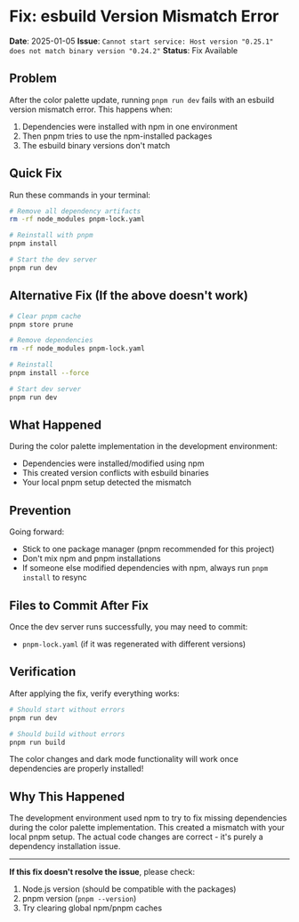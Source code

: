 # Fix: esbuild Version Mismatch Error

**Date**: 2025-01-05
**Issue**: `Cannot start service: Host version "0.25.1" does not match binary version "0.24.2"`
**Status**: Fix Available

## Problem

After the color palette update, running `pnpm run dev` fails with an esbuild version mismatch error. This happens when:
1. Dependencies were installed with npm in one environment
2. Then pnpm tries to use the npm-installed packages
3. The esbuild binary versions don't match

## Quick Fix

Run these commands in your terminal:

```bash
# Remove all dependency artifacts
rm -rf node_modules pnpm-lock.yaml

# Reinstall with pnpm
pnpm install

# Start the dev server
pnpm run dev
```

## Alternative Fix (If the above doesn't work)

```bash
# Clear pnpm cache
pnpm store prune

# Remove dependencies
rm -rf node_modules pnpm-lock.yaml

# Reinstall
pnpm install --force

# Start dev server
pnpm run dev
```

## What Happened

During the color palette implementation in the development environment:
- Dependencies were installed/modified using npm
- This created version conflicts with esbuild binaries
- Your local pnpm setup detected the mismatch

## Prevention

Going forward:
- Stick to one package manager (pnpm recommended for this project)
- Don't mix npm and pnpm installations
- If someone else modified dependencies with npm, always run `pnpm install` to resync

## Files to Commit After Fix

Once the dev server runs successfully, you may need to commit:
- `pnpm-lock.yaml` (if it was regenerated with different versions)

## Verification

After applying the fix, verify everything works:

```bash
# Should start without errors
pnpm run dev

# Should build without errors  
pnpm run build
```

The color changes and dark mode functionality will work once dependencies are properly installed!

## Why This Happened

The development environment used npm to try to fix missing dependencies during the color palette implementation. This created a mismatch with your local pnpm setup. The actual code changes are correct - it's purely a dependency installation issue.

---

**If this fix doesn't resolve the issue**, please check:
1. Node.js version (should be compatible with the packages)
2. pnpm version (`pnpm --version`)
3. Try clearing global npm/pnpm caches

